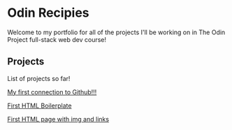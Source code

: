 # Odin Recipies

Welcome to my portfolio for all of the projects I'll be working on in The Odin Project full-stack web dev course!

## Projects

List of projects so far!



[My first connection to Github!!!](https://github.com/TobiHanshi/git_test)



[First HTML Boilerplate](https://github.com/TobiHanshi/HTML/tree/main/HTML%20Test/html-boilerplate)



[First HTML page with img and links](https://github.com/TobiHanshi/HTML/tree/main/HTML%20Test/odin-links-and-images)